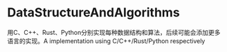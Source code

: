 # DataStructureAndAlgorithms
用C、C++、Rust、Python分别实现每种数据结构和算法，后续可能会添加更多语言的实现。A implementation using C/C++/Rust/Python  respectively
